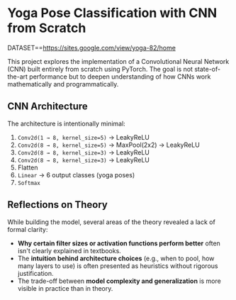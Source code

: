 # Yoga Pose Classification with CNN from Scratch
DATASET==https://sites.google.com/view/yoga-82/home

This project explores the implementation of a Convolutional Neural Network (CNN) built entirely from scratch using PyTorch. The goal is not state-of-the-art performance but to deepen understanding of how CNNs work mathematically and programmatically.
## CNN Architecture

The architecture is intentionally minimal:

1. `Conv2d(1 → 8, kernel_size=5)` → LeakyReLU  
2. `Conv2d(8 → 8, kernel_size=5)` → MaxPool(2x2) → LeakyReLU  
3. `Conv2d(8 → 8, kernel_size=3)` → LeakyReLU  
4. `Conv2d(8 → 8, kernel_size=3)` → LeakyReLU  
5. Flatten  
6. `Linear` → 6 output classes (yoga poses)  
7. `Softmax`











## Reflections on Theory

While building the model, several areas of the theory revealed a lack of formal clarity:

- **Why certain filter sizes or activation functions perform better** often isn't clearly explained in textbooks.
- The **intuition behind architecture choices** (e.g., when to pool, how many layers to use) is often presented as heuristics without rigorous justification.
- The trade-off between **model complexity and generalization** is more visible in practice than in theory.
